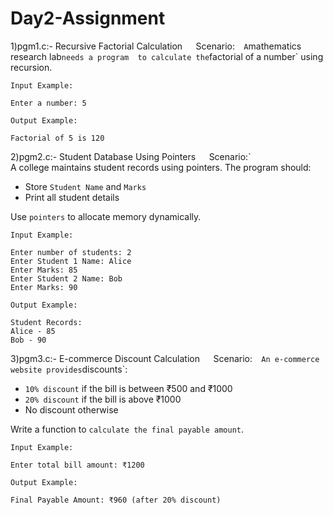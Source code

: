 # Day2-Assignment
1)pgm1.c:-
      Recursive Factorial Calculation`  
   `Scenario:`  
   A `mathematics research lab` needs a program 
    to calculate the `factorial of a number` using recursion.  

  `Input Example:`  
  ```
  Enter a number: 5
  ```

  `Output Example:`  
  ```
  Factorial of 5 is 120
  ```
2)pgm2.c:-
     Student Database Using Pointers`  
    `Scenario:`  
    A college maintains student records using pointers. The program should:  
   - Store `Student Name` and `Marks`  
   - Print all student details  

   Use `pointers` to allocate memory dynamically.

  `Input Example:`  
  ```
  Enter number of students: 2
  Enter Student 1 Name: Alice
 Enter Marks: 85
  Enter Student 2 Name: Bob
  Enter Marks: 90
  ```

  `Output Example:`  
  ```
  Student Records:
  Alice - 85
 Bob - 90
 ```
3)pgm3.c:-
    E-commerce Discount Calculation`  
   `Scenario:`  
   An e-commerce website provides `discounts`:  
   - `10% discount` if the bill is between ₹500 and ₹1000  
  - `20% discount` if the bill is above ₹1000  
  - No discount otherwise  

Write a function to `calculate the final payable amount`.

`Input Example:`  
```
Enter total bill amount: ₹1200
```

`Output Example:`  
```
Final Payable Amount: ₹960 (after 20% discount)
```
